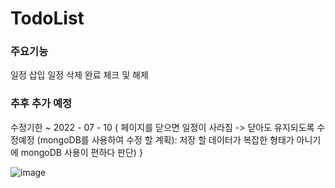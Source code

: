 # TodoList

### 주요기능 
일정 삽입
일정 삭제 
완료 체크 및 해제

### 추후 추가 예정 
수정기한 ~ 2022 - 07 - 10
{
  페이지를 닫으면 일정이 사라짐 -> 닫아도 유지되도록 수정예정 
  (mongoDB를 사용하여 수정 할 계획): 저장 할 데이터가 복잡한 형태가 아니기에 mongoDB 사용이 편하다 판단) 
}

![image](https://user-images.githubusercontent.com/51200912/176947527-ca841739-d0a7-473a-9886-cb5debaaabd7.png)
